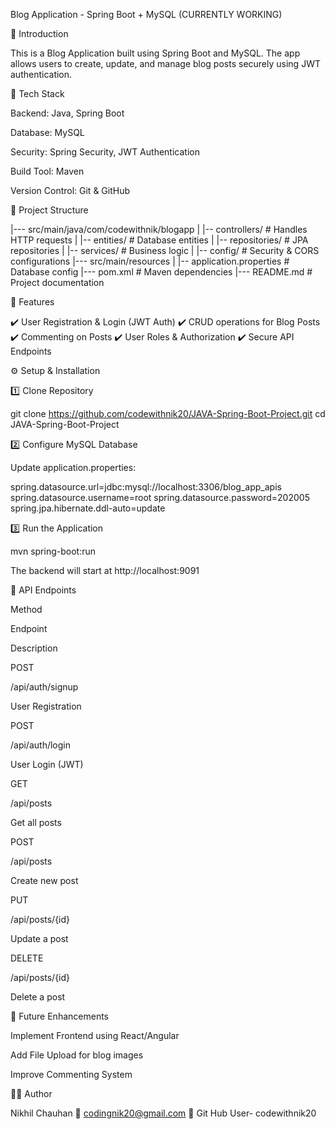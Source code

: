 Blog Application - Spring Boot + MySQL (CURRENTLY WORKING)

📌 Introduction

This is a Blog Application built using Spring Boot and MySQL. The app allows users to create, update, and manage blog posts securely using JWT authentication.

🔧 Tech Stack

Backend: Java, Spring Boot

Database: MySQL

Security: Spring Security, JWT Authentication

Build Tool: Maven

Version Control: Git & GitHub

📂 Project Structure

|--- src/main/java/com/codewithnik/blogapp
|   |-- controllers/   # Handles HTTP requests
|   |-- entities/      # Database entities
|   |-- repositories/  # JPA repositories
|   |-- services/      # Business logic
|   |-- config/        # Security & CORS configurations
|--- src/main/resources
|   |-- application.properties  # Database config
|--- pom.xml            # Maven dependencies
|--- README.md          # Project documentation

📑 Features

✔️ User Registration & Login (JWT Auth)
✔️ CRUD operations for Blog Posts
✔️ Commenting on Posts
✔️ User Roles & Authorization
✔️ Secure API Endpoints

⚙️ Setup & Installation

1️⃣ Clone Repository

git clone https://github.com/codewithnik20/JAVA-Spring-Boot-Project.git
cd JAVA-Spring-Boot-Project

2️⃣ Configure MySQL Database

Update application.properties:

spring.datasource.url=jdbc:mysql://localhost:3306/blog_app_apis
spring.datasource.username=root
spring.datasource.password=202005
spring.jpa.hibernate.ddl-auto=update

3️⃣ Run the Application

mvn spring-boot:run

The backend will start at http://localhost:9091

🔗 API Endpoints

Method

Endpoint

Description

POST

/api/auth/signup

User Registration

POST

/api/auth/login

User Login (JWT)

GET

/api/posts

Get all posts

POST

/api/posts

Create new post

PUT

/api/posts/{id}

Update a post

DELETE

/api/posts/{id}

Delete a post

🚀 Future Enhancements

Implement Frontend using React/Angular

Add File Upload for blog images

Improve Commenting System

👨‍💻 Author

Nikhil Chauhan 📧 codingnik20@gmail.com 🔗 Git Hub User- codewithnik20
